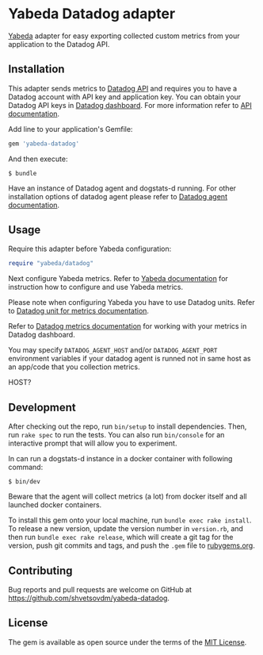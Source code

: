 # Yabeda Datadog adapter

[Yabeda](https://github.com/yabeda-rb/yabeda) adapter for easy exporting collected custom metrics from your application to the Datadog API.


## Installation

This adapter sends metrics to [Datadog API](https://docs.datadoghq.com/api/?lang=ruby) and requires you to have a Datadog account with API key and application key. You can obtain your Datadog API keys in [Datadog dashboard](https://app.datadoghq.com/account/settings#api). For more information refer to [API documentation](https://docs.datadoghq.com/api/?lang=ruby#authentication).

Add line to your application's Gemfile:

```ruby
gem 'yabeda-datadog'
```

And then execute:

    $ bundle

Have an instance of Datadog agent and dogstats-d running. For other installation options of datadog agent please refer to [Datadog agent documentation](https://docs.datadoghq.com/agent/).

## Usage

Require this adapter before Yabeda configuration:

```ruby
require "yabeda/datadog"
```

Next configure Yabeda metrics. Refer to [Yabeda documentation](https://github.com/yabeda-rb/yabeda) for instruction how to configure and use Yabeda metrics.

Please note when configuring Yabeda you have to use Datadog units. Refer to [Datadog unit for metrics documentation](https://docs.datadoghq.com/developers/metrics/#units).

Refer to [Datadog metrics documentation](https://docs.datadoghq.com/graphing/metrics/) for working with your metrics in Datadog dashboard.

You may specify `DATADOG_AGENT_HOST` and/or `DATADOG_AGENT_PORT` environment variables if your datadog agent is runned not in same host as an app/code that you collection metrics.

HOST?

## Development

After checking out the repo, run `bin/setup` to install dependencies. Then, run `rake spec` to run the tests. You can also run `bin/console` for an interactive prompt that will allow you to experiment.

In can run a dogstats-d instance in a docker container with following command:

    $ bin/dev

Beware that the agent will collect metrics (a lot) from docker itself and all launched docker containers.

To install this gem onto your local machine, run `bundle exec rake install`. To release a new version, update the version number in `version.rb`, and then run `bundle exec rake release`, which will create a git tag for the version, push git commits and tags, and push the `.gem` file to [rubygems.org](https://rubygems.org).

## Contributing

Bug reports and pull requests are welcome on GitHub at https://github.com/shvetsovdm/yabeda-datadog.

## License

The gem is available as open source under the terms of the [MIT License](https://opensource.org/licenses/MIT).
